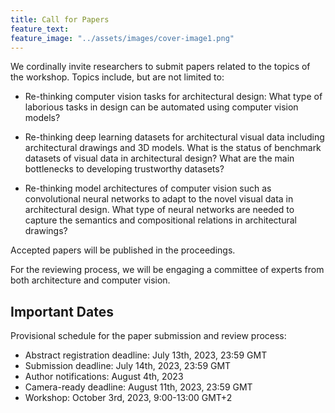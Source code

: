 ```yaml
---
title: Call for Papers
feature_text: 
feature_image: "../assets/images/cover-image1.png"
---
```


We cordinally invite researchers to submit papers related to the topics of the workshop. Topics include, but are not limited to:

- Re-thinking computer vision tasks for architectural design: What type of laborious tasks in design can be automated using computer vision models?

- Re-thinking deep learning datasets for architectural visual data including architectural drawings and 3D models. What is the status of benchmark datasets of visual data in architectural design? What are the main bottlenecks to developing trustworthy datasets?

- Re-thinking model architectures of computer vision such as convolutional neural networks to adapt to the novel visual data in architectural design. What type of neural networks are needed to capture the semantics and compositional relations in architectural drawings?

Accepted papers will be published in the proceedings.

For the reviewing process, we will be engaging a committee of experts from both architecture and computer vision.

## Important Dates

Provisional schedule for the paper submission and review process:

- Abstract registration deadline: July 13th, 2023, 23:59 GMT
- Submission deadline: July 14th, 2023, 23:59 GMT
- Author notifications: August 4th, 2023
- Camera-ready deadline: August 11th, 2023, 23:59 GMT
- Workshop: October 3rd, 2023, 9:00-13:00 GMT+2